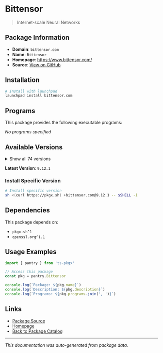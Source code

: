 # Bittensor

> Internet-scale Neural Networks

## Package Information

- **Domain**: `bittensor.com`
- **Name**: `Bittensor`
- **Homepage**: https://www.bittensor.com/
- **Source**: [View on GitHub](https://github.com/pkgxdev/pantry/tree/main/projects/bittensor.com/package.yml)

## Installation

```bash
# Install with launchpad
launchpad install bittensor.com
```

## Programs

This package provides the following executable programs:

*No programs specified*

## Available Versions

<details>
<summary>Show all 74 versions</summary>

- `9.12.1`, `9.12.0`, `9.11.1`, `9.11.0`, `9.10.1`
- `9.10.0`, `9.9.0`, `9.8.3`, `9.8.2`, `9.8.1`
- `9.8.0`, `9.7.0`, `9.6.1`, `9.6.0`, `9.5.0`
- `9.4.0`, `9.3.0`, `9.2.0`, `9.1.0`, `9.0.4`
- `9.0.3`, `9.0.2`, `9.0.1`, `9.0.0`, `8.5.2`
- `8.5.1`, `8.5.0`, `8.4.5`, `8.4.4`, `8.4.3`
- `8.4.2`, `8.4.1`, `8.4.0`, `8.3.1`, `8.3.0`
- `8.2.1`, `8.2.0`, `8.1.1`, `8.1.0`, `8.0.0`
- `7.4.0`, `7.3.1`, `7.3.0`, `7.2.1`, `7.2.0`
- `7.1.2`, `7.1.1`, `7.1.0`, `7.0.2`, `7.0.1`
- `7.0.0`, `6.12.4`, `6.12.3`, `6.12.2`, `6.12.1`
- `6.12.0`, `6.11.1`, `6.11.0`, `6.10.2`, `6.10.1`
- `6.10.0`, `6.9.4`, `6.9.3`, `6.9.2`, `6.9.1`
- `6.9.0`, `6.8.2`, `6.8.1`, `6.8.0`, `6.7.3`
- `6.7.2`, `6.7.1`, `6.7.0`, `6.5.0`

</details>

**Latest Version**: `9.12.1`

### Install Specific Version

```bash
# Install specific version
sh <(curl https://pkgx.sh) +bittensor.com@9.12.1 -- $SHELL -i
```

## Dependencies

This package depends on:

- `pkgx.sh^1`
- `openssl.org^1.1`

## Usage Examples

```typescript
import { pantry } from 'ts-pkgx'

// Access this package
const pkg = pantry.Bittensor

console.log(`Package: ${pkg.name}`)
console.log(`Description: ${pkg.description}`)
console.log(`Programs: ${pkg.programs.join(', ')}`)
```

## Links

- [Package Source](https://github.com/pkgxdev/pantry/tree/main/projects/bittensor.com/package.yml)
- [Homepage](https://www.bittensor.com/)
- [Back to Package Catalog](../../package-catalog.md)

---

*This documentation was auto-generated from package data.*
